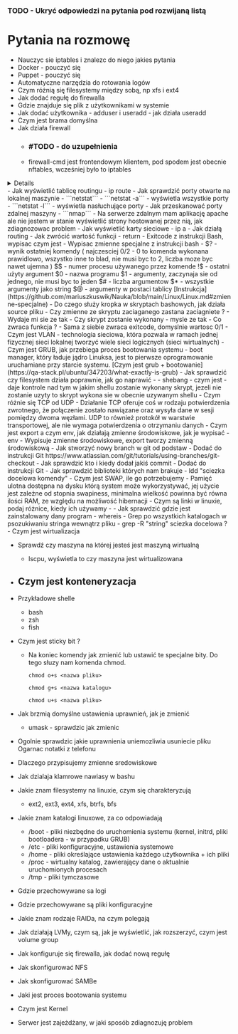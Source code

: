 ### TODO - Ukryć odpowiedzi na pytania pod rozwijaną listą 

# Pytania na rozmowę 
- Nauczyc sie iptables i znalezc do niego jakies pytania 
- Docker - pouczyć się 
- Puppet - pouczyć się 
- Automatyczne narzędzia do rotowania logów 
- Czym różnią się filesystemy między sobą, np xfs i ext4
- Jak dodać regułę do firewalla
- Gdzie znajduje się plik z użytkownikami w systemie 
- Jak dodać użytkownika - adduser i useradd - jak działa useradd
- Czym jest brama domyślna 
- Jak działa firewall 
	- ### #TODO - do uzupełnienia 
	- firewall-cmd jest frontendowym klientem, pod spodem jest obecnie nftables, wcześniej było to iptables 
<details>
- Czym rozni sie TCP od UDP	
	- Działanie TCP oferuje coś w rodzaju potwierdzenia zwrotnego, że połączenie zostało nawiązane oraz wysyła dane w sesji pomiędzy dwoma węzłami. ... UDP to również protokół w warstwie transportowej, ale nie wymaga handshake'a ani potwierdzenia o otrzymaniu danych. 
	[Podstawy sieci + opis TCP i UDP](https://newsblog.pl/czym-one-sa-roznica-miedzy-protokolem-tcp-i-udp/)
</details>
- Jak wyświetlić tablicę routingu
	- ip route 
- Jak sprawdzić porty otwarte na lokalnej maszynie 
	- ```netstat``` 
	- ```netstat -a``` - wyświetla wszystkie porty
	- ```netstat -l``` - wyświetla nasłuchujące porty  
- Jak przeskanować porty zdalnej maszyny 
	- ```nmap```
- Na serwerze zdalnym mam aplikację apache ale nie jestem w stanie wyświetlić strony hostowanej przez nią, jak zdiagnozowac problem 
- Jak wyświetlić karty sieciowe 
	- ip a 
- Jak działą routing 
- Jak zwrócić wartość funkcji 
	- return 
- Exitcode z instrukcji Bash, wypisac czym jest
- Wypisac zmienne specjalne z instrukcji bash 
	- $? - wynik ostatniej komendy ( najczesciej 0/2 - 0 to komenda wykonana prawidlowo, wszystko inne to blad, nie musi byc to 2, liczba moze byc nawet ujemna )  
	$$ - numer procesu używanego przez komende   
	!$ - ostatni użyty argument  
	$0 - nazwa programu  
	$1 - argumenty, zaczynaja sie od jednego, nie musi byc to jeden  
	$# - liczba argumentow  
	$* - wszystkie argumenty jako string  
	$@ - argumenty w postaci tablicy  
	[Instrukcja](https://github.com/mariuszkuswik/Nauka/blob/main/Linux/Linux.md#zmienne-specjalne)  
- Do czego służy kropka w skryptach bashowych, jak działa source pliku 
	- Czy zmienne ze skryptu zaciaganego zastana zaciagniete ? - Wydaje mi sie ze tak
	- Czy skrypt zostanie wykonany - mysle ze tak 
- Co zwraca funkcja ? 
	- Sama z siebie zwraca exitcode, domyslnie wartosc 0/1  
- Czym jest VLAN
	- technologia sieciowa, która pozwala w ramach jednej fizycznej sieci lokalnej tworzyć wiele sieci logicznych (sieci wirtualnych)
- Czym jest GRUB, jak przebiega proces bootowania systemu 
	- boot manager,  który ładuje jądro Linuksa, jest to pierwsze oprogramowanie uruchamiane przy starcie systemu.
	[Czym jest grub + bootowanie](https://qa-stack.pl/ubuntu/347203/what-exactly-is-grub)
- Jak sprawdzić czy filesystem działa poprawnie, jak go naprawić 
	- 
- shebang - czym jest
	-  daje kontrole nad tym w jakim shellu zostanie wykonany skrypt, jezeli nie zostanie uzyty to skrypt wykona sie w obecnie uzywanym shellu 
- Czym różnie się TCP od UDP 
	- Działanie TCP oferuje coś w rodzaju potwierdzenia zwrotnego, że połączenie zostało nawiązane oraz wysyła dane w sesji pomiędzy dwoma węzłami. UDP to również protokół w warstwie transportowej, ale nie wymaga potwierdzenia o otrzymaniu danych
- Czym jest export a czym env, jak działają zmienne środowiskowe, jak je wypisać
	- env - Wypisuje zmienne środowiskowe, export tworzy zmienną środowiskową 	
- Jak stworzyć nowy branch w git od podstaw
	- Dodać do instrukcji Git https://www.atlassian.com/git/tutorials/using-branches/git-checkout
- Jak sprawdzić kto i kiedy dodał jakiś commit  
	- Dodać do instrukcji Git
- Jak sprawdzić biblioteki których nam brakuje 
	- ldd "sciezka docelowa komendy"
- Czym jest SWAP, ile go potrzebujemy 
	- Pamięć ulotna dostępna na dysku którą system może wykorzystywać, jej użycie jest zależne od stopnia swapiness, minimalna wielkość powinna być równa ilości RAM, ze względu na możliwość hibernacji 
- Czym są linki w linuxie, podaj różnice, kiedy ich używamy 
	- 	
- Jak sprawdzić gdzie jest zainstalowany dany program 
	- whereis
- Grep po wszystkich katalogach w psozukiwaniu stringa wewnątrz pliku 
	- grep -R "string" sciezka docelowa ?
- Czym jest wirtualizacja  

- Sprawdź czy maszyna na której jesteś jest maszyną wirtualną 
	- lscpu, wyświetla to czy maszyna jest wirtualizowana 
- Czym jest konteneryzacja 
	- 
- Przykładowe shelle 
	- bash 
	- zsh 
	- fish 
- Czym jest sticky bit ? 
	- Na koniec komendy jak zmienić lub ustawić te specjalne bity. Do tego słuzy nam komenda chmod.

		```chmod o+s <nazwa pliku>```

		```chmod g+s <nazwa katalogu>```

		```chmod u+s <nazwa pliku>```

- Jak brzmią domyślne ustawienia uprawnień, jak je zmienić 
	- umask - sprawdzic jak zmienic 
- Ogolnie sprawdzic jakie uprawnienia uniemozliwia usuniecie pliku 
Ogarnac notatki z telefonu 
- Dlaczego przypisujemy zmienne sredowiskowe 
- Jak dzialaja klamrowe nawiasy w bashu 
- Jakie znam filesystemy na linuxie, czym się charakteryzują
	- ext2, ext3, ext4, xfs, btrfs, bfs
- Jakie znam katalogi linuxowe, za co odpowiadają
	- /boot - pliki niezbędne do uruchomienia systemu (kernel, initrd, pliki bootloadera - w przypadku GRUB)
	- /etc - pliki konfiguracyjne, ustawienia systemowe
	- /home - pliki określające ustawienia każdego użytkownika + ich pliki  
	- /proc - wirtualny katalog, zawierający dane o aktualnie uruchomionych procesach
	- /tmp - pliki tymczasowe
- Gdzie przechowywane sa logi
- Gdzie przechowywane są pliki konfiguracyjne
- Jakie znam rodzaje RAIDa, na czym polegają
- Jak działają LVMy, czym są, jak je wyświetlić, jak rozszerzyć, czym jest volume group 
- Jak konfiguruje się firewalla, jak dodać nową regułę
- Jak skonfigurować NFS 
- Jak skonfigurować SAMBe
- Jaki jest proces bootowania systemu 
- Czym jest Kernel 
- Serwer jest zajeżdżany, w jaki sposób zdiagnozuję problem 
